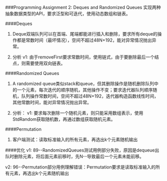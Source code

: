 ###Programming Assignment 2: Deques and Randomized Queues
实现两种抽象数据类型的API，要求泛型和可迭代，使用动态数组和链表。

####Deques
1. Deque双端队列可以在首端、尾端都能进行插入和删除，要求所有deque的操作都是常数时间（最坏情况），空间不超过48N+192，能对异常情况抛出异常。

2. 分析
v1: 由于removeFirst要求常数时间，使用链式，由于要删除最后一个结点，则需要使用双向链表。

####Randomized Queues
1. A randomized queue类似stack和queue，但其删除操作是随机删除队列中的一个元素，每次迭代的顺序随机，其他操作不变；要求迭代器队列顺序随机，队列操作常数时间，空间不超过48N+192，迭代器构造函数线性时间，其他常数时间，能对异常情况抛出异常。

2. 分析：
v1: 要求每次删除一个随机元素，则只能采用数组表示，使用StdRandom获取随机数，再通过数组获取随机元素。

####Permutation
1. 客户端测试：读取标准输入的所有元素，再选出k个元素随机输出


####优化
v1: 89--RandomizedQueues测试用例部分失败，原因是dequeue出队时删除元素，将后面元素前移时，先N--导致最后一个元素未能前移。

v2: 96--Permutation部分用例理解错误：Permutation要求是读取标准输入的所有元素，再选出k个元素随机输出
